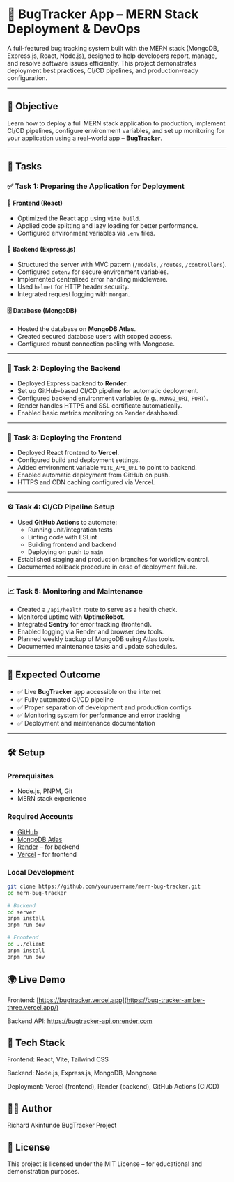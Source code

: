 # 🐛 BugTracker App – MERN Stack Deployment & DevOps

A full-featured bug tracking system built with the MERN stack (MongoDB, Express.js, React, Node.js), designed to help developers report, manage, and resolve software issues efficiently. This project demonstrates deployment best practices, CI/CD pipelines, and production-ready configuration.

---

## 📌 Objective

Learn how to deploy a full MERN stack application to production, implement CI/CD pipelines, configure environment variables, and set up monitoring for your application using a real-world app – **BugTracker**.

---

## 📂 Tasks

### ✅ Task 1: Preparing the Application for Deployment

#### 🔧 Frontend (React)

- Optimized the React app using `vite build`.
- Applied code splitting and lazy loading for better performance.
- Configured environment variables via `.env` files.

#### 🔧 Backend (Express.js)

- Structured the server with MVC pattern (`/models`, `/routes`, `/controllers`).
- Configured `dotenv` for secure environment variables.
- Implemented centralized error handling middleware.
- Used `helmet` for HTTP header security.
- Integrated request logging with `morgan`.

#### 🗄️ Database (MongoDB)

- Hosted the database on **MongoDB Atlas**.
- Created secured database users with scoped access.
- Configured robust connection pooling with Mongoose.

---

### 🚀 Task 2: Deploying the Backend

- Deployed Express backend to **Render**.
- Set up GitHub-based CI/CD pipeline for automatic deployment.
- Configured backend environment variables (e.g., `MONGO_URI`, `PORT`).
- Render handles HTTPS and SSL certificate automatically.
- Enabled basic metrics monitoring on Render dashboard.

---

### 🚀 Task 3: Deploying the Frontend

- Deployed React frontend to **Vercel**.
- Configured build and deployment settings.
- Added environment variable `VITE_API_URL` to point to backend.
- Enabled automatic deployment from GitHub on push.
- HTTPS and CDN caching configured via Vercel.

---

### ⚙️ Task 4: CI/CD Pipeline Setup

- Used **GitHub Actions** to automate:
  - Running unit/integration tests
  - Linting code with ESLint
  - Building frontend and backend
  - Deploying on push to `main`
- Established staging and production branches for workflow control.
- Documented rollback procedure in case of deployment failure.

---

### 📈 Task 5: Monitoring and Maintenance

- Created a `/api/health` route to serve as a health check.
- Monitored uptime with **UptimeRobot**.
- Integrated **Sentry** for error tracking (frontend).
- Enabled logging via Render and browser dev tools.
- Planned weekly backup of MongoDB using Atlas tools.
- Documented maintenance tasks and update schedules.

---

## 🧪 Expected Outcome

- ✅ Live **BugTracker** app accessible on the internet
- ✅ Fully automated CI/CD pipeline
- ✅ Proper separation of development and production configs
- ✅ Monitoring system for performance and error tracking
- ✅ Deployment and maintenance documentation

---

## 🛠️ Setup

### Prerequisites

- Node.js, PNPM, Git
- MERN stack experience

### Required Accounts

- [GitHub](https://github.com)
- [MongoDB Atlas](https://www.mongodb.com/cloud/atlas)
- [Render](https://render.com) – for backend
- [Vercel](https://vercel.com) – for frontend

### Local Development

```bash
git clone https://github.com/yourusername/mern-bug-tracker.git
cd mern-bug-tracker

# Backend
cd server
pnpm install
pnpm run dev

# Frontend
cd ../client
pnpm install
pnpm run dev
```

## 🌍 Live Demo

Frontend: [https://bugtracker.vercel.app](https://bug-tracker-amber-three.vercel.app/)

Backend API: [https://bugtracker-api.onrender.com
](https://bugtracker-b8cg.onrender.com)
## 🧠 Tech Stack

Frontend: React, Vite, Tailwind CSS

Backend: Node.js, Express.js, MongoDB, Mongoose

Deployment: Vercel (frontend), Render (backend), GitHub Actions (CI/CD)

## 👨‍💻 Author

Richard Akintunde
BugTracker Project

## 📎 License

This project is licensed under the MIT License – for educational and demonstration purposes.
